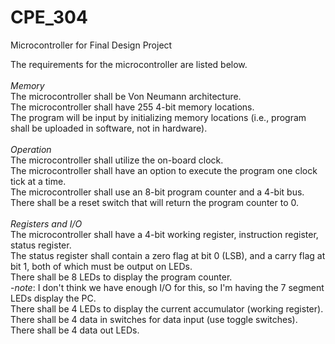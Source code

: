 # CPE_304
Microcontroller for Final Design Project

The requirements for the microcontroller are listed below. <br /><br />
<i>Memory</i><br />
	The microcontroller shall be Von Neumann architecture.<br />
	The microcontroller shall have 255 4-bit memory locations.<br />
	The program will be input by initializing memory locations (i.e., program shall be uploaded in software, not in hardware).<br /><br />
	<i>Operation</i><br />
	The microcontroller shall utilize the on-board clock.<br />
	The microcontroller shall have an option to execute the program one clock tick at a time.<br />
	The microcontroller shall use an 8-bit program counter and a 4-bit bus.<br />
	There shall be a reset switch that will return the program counter to 0.<br /><br />
	<i>Registers and I/O</i><br />
The microcontroller shall have a 4-bit working register, instruction register, status register.<br />
The status register shall contain a zero flag at bit 0 (LSB), and a carry flag at bit 1, both of which must be output on LEDs. <br />
There shall be 8 LEDs to display the program counter. <br />
    -<i>note</i>: I don't think we have enough I/O for this, so I'm having the 7 segment LEDs display the PC.<br />
There shall be 4 LEDs to display the current accumulator (working register).<br />
There shall be 4 data in switches for data input (use toggle switches).<br />
There shall be 4 data out LEDs.
